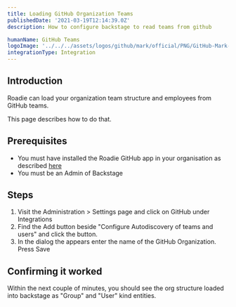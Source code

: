 ```yaml
---
title: Loading GitHub Organization Teams
publishedDate: '2021-03-19T12:14:39.0Z'
description: How to configure backstage to read teams from github

humanName: GitHub Teams
logoImage: '../../../assets/logos/github/mark/official/PNG/GitHub-Mark-120px-plus.png'
integrationType: Integration
---
```


## Introduction

Roadie can load your organization team structure and employees from GitHub teams.

This page describes how to do that.

## Prerequisites

- You must have installed the Roadie GitHub app in your organisation as described [here](/docs/getting-started/install-github-app/)
- You must be an Admin of Backstage

## Steps

1. Visit the Administration > Settings page and click on GitHub under Integrations
2. Find the Add button beside "Configure Autodiscovery of teams and users" and click the button.
3. In the dialog the appears enter the name of the GitHub Organization. Press Save

## Confirming it worked

Within the next couple of minutes, you should see the org structure loaded into backstage as "Group" and "User" kind entities.
